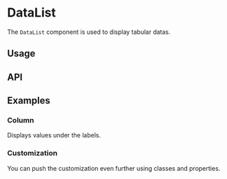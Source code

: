 # DataList

The `DataList` component is used to display tabular datas.

## Usage

<Example value="en/data-list/base" />

## API

<API
  :component="{
    'props': [
      {
        name: 'title-class',
        default: `'mb-3 headline'`,
        type: 'string',
        description: 'Use this to customize the title.'
      },
      {
        name: 'title-level',
        default: '4',
        type: 'number',
        description: 'Sets the level of the title (between 1 and 6).'
      },
      {
        name: 'list',
        default: 'undefined',
        type: 'Array',
        description: 'The datas to display.'
      },
      {
        name: 'list-title',
        default: 'string',
        type: 'undefined',
        description: 'Sets the title of the list.'
      },
      {
        name: 'label-color',
        default: `'#757575'`,
        type: 'string',
        description: 'Sets the color of the labels, can be any CSS color.'
      },
      {
        name: 'value-color',
        default: `'currentColor'`,
        type: 'string',
        description: 'Sets the color of the values, can be any CSS color.'
      },
      {
        name: 'column',
        default: 'false',
        type: 'boolean',
        description: 'Column mode, values will appear below labels. Automatically activated on mobile.'
      },
      {
        name: 'placeholder',
        default: `'…'`,
        type: 'string',
        description: 'The text to display when no value is present, can be an empty string.'
      },
      {
        name: 'min-width',
        default: `'300px'`,
        type: 'string',
        description: 'The minimum width of the component, can be any CSS value.'
      },
      {
        name: 'width',
        default: `'200px'`,
        type: 'string',
        description: 'The width of the labels.'
      }
    ]
  }"
/>

## Examples

### Column

Displays values under the labels.

<Example value="en/data-list/column" />

### Customization

You can push the customization even further using classes and properties.

<Example value="en/data-list/custom" />
